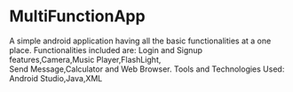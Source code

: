 # MultiFunctionApp
 A simple android application having all the basic functionalities at a one place. 
 Functionalities included are: Login and Signup features,Camera,Music Player,FlashLight,                 
 Send Message,Calculator and Web Browser.
 Tools and Technologies Used: Android Studio,Java,XML
